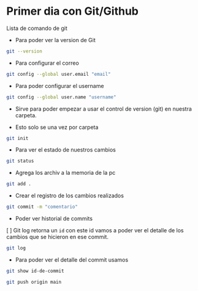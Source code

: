 # Primer dia con Git/Github

Lista de comando de git

* Para poder ver la version de Git

```bash
git --version
```

* Para configurar el correo

```bash
git config --global user.email "email"
```

* Para poder configurar el username

```bash
git config --global user.name "username"
```

* Sirve para poder empezar a usar el control de version (git) en
nuestra carpeta.

* Esto solo se una vez por carpeta

```bash
git init
```

* Para ver el estado de nuestros cambios
  
```bash
git status
```

* Agrega los archiv a la memoria de la pc

```bash
git add . 
```

* Crear el registro de los cambios realizados

```bash
git commit -m "comentario"
````

* Poder ver historial de commits

[ ] Git log retorna un `id` con este id vamos
a poder ver el detalle de los cambios que se
hicieron en ese commit.

```bash
git log
```

* Para poder ver el detalle del commit usamos
  
```bash
git show id-de-commit
```

```bash
git push origin main
```
